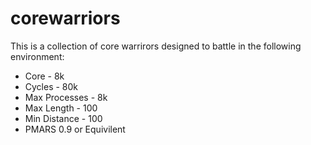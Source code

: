 # corewarriors

This is a collection of core warrirors designed to battle in the following environment:

*  Core - 8k
*  Cycles - 80k
*  Max Processes - 8k
*  Max Length - 100
*  Min Distance - 100
*  PMARS 0.9 or Equivilent

